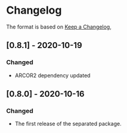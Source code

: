 # Changelog

The format is based on [Keep a Changelog](https://keepachangelog.com/en/1.0.0/),


## [0.8.1] - 2020-10-19

### Changed
- ARCOR2 dependency updated

## [0.8.0] - 2020-10-16
### Changed
- The first release of the separated package.